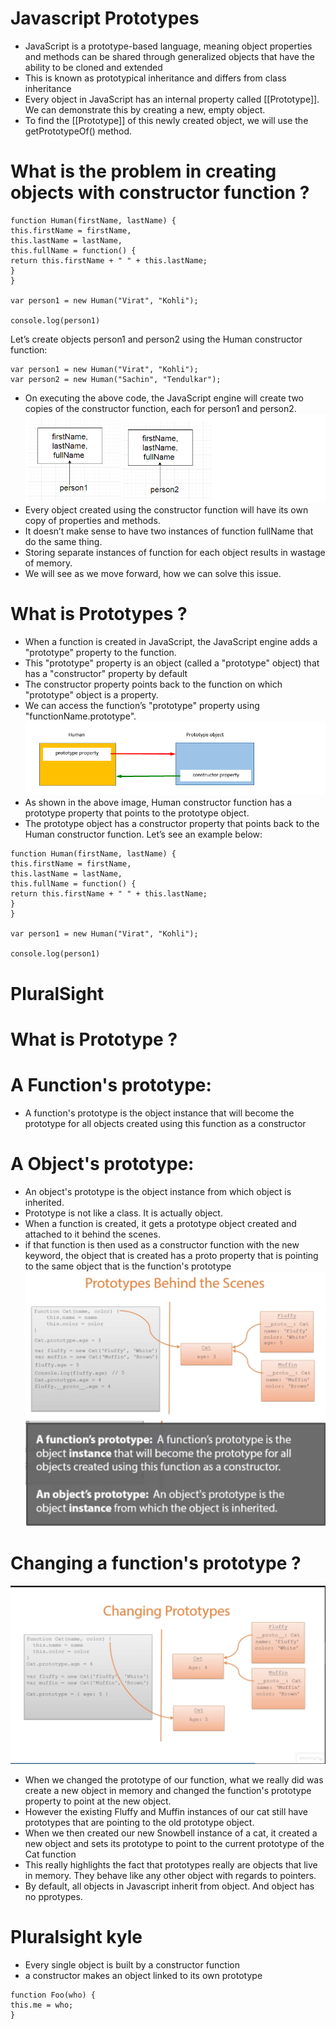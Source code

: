 # Javascript Prototypes
- JavaScript is a prototype-based language, meaning object properties and methods can be shared through generalized objects
  that have the ability to be cloned and extended
- This is known as prototypical inheritance and differs from class inheritance
- Every object in JavaScript has an internal property called [[Prototype]]. We can demonstrate this by creating a new, empty object.
- To find the [[Prototype]] of this newly created object, we will use the getPrototypeOf() method.
# What is the problem in creating objects with constructor function ?
```
function Human(firstName, lastName) {
this.firstName = firstName,
this.lastName = lastName,
this.fullName = function() {
return this.firstName + " " + this.lastName;
}
}

var person1 = new Human("Virat", "Kohli");

console.log(person1)
```
Let’s create objects person1 and person2 using the Human constructor function:
```
var person1 = new Human("Virat", "Kohli");
var person2 = new Human("Sachin", "Tendulkar");
```
- On executing the above code, the JavaScript engine will create two copies of the constructor function, each for person1 and person2.
![alt text](create-object.png)
- Every object created using the constructor function will have its own copy of properties and methods.
- It doesn’t make sense to have two instances of function fullName that do the same thing.
- Storing separate instances of function for each object results in wastage of memory.
- We will see as we move forward, how we can solve this issue.
# What is Prototypes ?
- When a function is created in JavaScript, the JavaScript engine adds a "prototype" property to the function.
- This "prototype" property is an object (called a "prototype" object) that has a "constructor" property by default
- The constructor property points back to the function on which "prototype" object is a property.
- We can access the function’s "prototype" property using "functionName.prototype".
![alt text](prototype.png)
- As shown in the above image, Human constructor function has a prototype property that points to the prototype object.
- The prototype object has a constructor property that points back to the Human constructor function.
Let’s see an example below:
```
function Human(firstName, lastName) {
this.firstName = firstName,
this.lastName = lastName,
this.fullName = function() {
return this.firstName + " " + this.lastName;
}
}

var person1 = new Human("Virat", "Kohli");

console.log(person1)
```




# PluralSight
# What is Prototype ?
# A Function's prototype:
- A function's prototype is the object instance that will become the prototype for all objects created using this function as a constructor
# A Object's prototype:
- An object's prototype is the object instance from which object is inherited.
- Prototype is not like a class. It is actually object.
- When a function is created, it gets a prototype object created and attached to it behind the scenes.
- if that function is then used as a constructor function with the new keyword, the object that is created has a proto property
  that is pointing to the same object that is the function's prototype
![alt text](prototype-behind-scenes.png)
![alt text](definition.png)
# Changing a function's prototype ?
![alt text](changing-prototypes.png)
- When we changed the prototype of our function, what we really did was create a new object in memory and changed the function's prototype
  property to point at the new object.
- However the existing Fluffy and Muffin instances of our cat still have prototypes that are pointing to the old prototype object.
- When we then created our new Snowbell instance of a cat, it created a new object and sets its prototype to point to the current prototype of the Cat function
- This really highlights the fact that prototypes really are objects that live in memory. They behave like any other object with regards to pointers.
- By default, all objects in Javascript inherit from object. And object has no pprotypes.


# Pluralsight kyle
- Every single object is built by a constructor function
- a constructor makes an object linked to its own prototype
```
function Foo(who) {
this.me = who;
}
```
